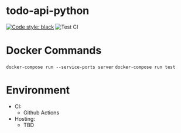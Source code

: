 # todo-api-python
[![Code style: black](https://img.shields.io/badge/code%20style-black-000000.svg)](https://github.com/psf/black)
![Test CI](https://github.com/david-ellinger/todo-api-python/workflows/Test%20CI/badge.svg)

# Docker Commands
`docker-compose run --service-ports server`
`docker-compose run test`

# Environment
- CI:
   - Github Actions
- Hosting:
   - TBD

